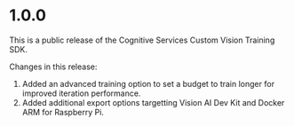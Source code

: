 # 1.0.0
This is a public release of the Cognitive Services Custom Vision Training SDK.

Changes in this release:
1) Added an advanced training option to set a budget to train longer for improved iteration performance.
2) Added additional export options targetting Vision AI Dev Kit and Docker ARM for Raspberry Pi.